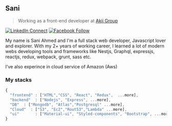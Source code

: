 ## Sani

> Working as a front-end developer at [Akij Group](https://www.techdiary.dev) 

[![LinkedIn Connect](https://img.shields.io/badge/%20-Connect-black?color=14171A&labelColor=212121&logo=linkedin&logoColor=ffffff)](https://www.linkedin.com/in/md-sani-ahmed-210726161) 
[![Facebook Follow](https://img.shields.io/badge/%20-Connect-black?color=14171A&labelColor=1976d2&logo=facebook&logoColor=ffffff)](https://www.facebook.com/rssani.ahmed.7/)

My name is Sani Ahmed and I'm a full stack web developer, Javascript lover and explorer. With my 2+ years of working career, I learned a lot of modern webs developing tools and frameworks like Nestjs, Graphql, expressjs, reactjs, redux, webpack, grunt, sass etc.

I've also experince in cloud service of Amazon (Aws)


### My stacks

```js
{
  "frontend" : ["HTML","CSS", "React", "Redux",  ...more],
  "backend"  : ["Nodejs", "Express", ...more],
  "DB"  : ["Mongodb", "Atlas","Postgresql" ...more],
  "Cloud"  : ["S3", "Ec2","Rout53","Lambda" ...more],
  "ui"       : ["Material-ui", "Styled-components", "Bootstrap", ...more]
}
```
